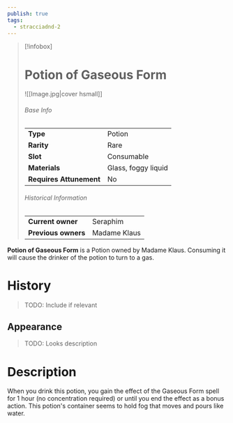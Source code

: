 ```yaml
---
publish: true
tags:
  - stracciadnd-2
---
```

> [!infobox]  
> # Potion of Gaseous Form
> ![[Image.jpg|cover hsmall]]
> ###### Base Info
> | | |
> |---|---|
> | **Type** | Potion |
> | **Rarity** | Rare |
> | **Slot** | Consumable |
> | **Materials** | Glass, foggy liquid |
> | **Requires Attunement** | No |
> ###### Historical Information
> | | |
> |---|---|
> | **Current owner** | Seraphim |
> | **Previous owners** | Madame Klaus |

**Potion of Gaseous Form** is a Potion owned by Madame Klaus. Consuming it will cause the drinker of the potion to turn to a gas.
# History
> TODO: Include if relevant
## Appearance
> TODO: Looks description
# Description
When you drink this potion, you gain the effect of the Gaseous Form spell for 1 hour (no concentration required) or until you end the effect as a bonus action. This potion's container seems to hold fog that moves and pours like water.